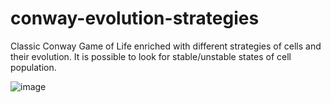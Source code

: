 # conway-evolution-strategies
Classic Conway Game of Life enriched with different strategies of cells and their evolution.
It is possible to look for stable/unstable states of cell population.

![image](https://user-images.githubusercontent.com/85038909/208386218-7239b5fb-f8bd-4c64-89be-72f14212769e.png)

